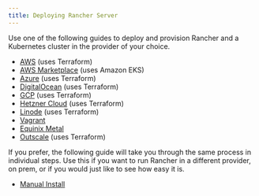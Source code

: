 ```yaml
---
title: Deploying Rancher Server
---
```


<head>
  <link rel="canonical" href="https://ranchermanager.docs.rancher.com/pages-for-subheaders/deploy-rancher-manager"/>
</head>

Use one of the following guides to deploy and provision Rancher and a Kubernetes cluster in the provider of your choice.

- [AWS](aws.md) (uses Terraform)
- [AWS Marketplace](aws-marketplace.md) (uses Amazon EKS)
- [Azure](azure.md) (uses Terraform)
- [DigitalOcean](digitalocean.md) (uses Terraform)
- [GCP](gcp.md) (uses Terraform)
- [Hetzner Cloud](hetzner-cloud.md) (uses Terraform)
- [Linode](linode.md) (uses Terraform)
- [Vagrant](vagrant.md)
- [Equinix Metal](equinix-metal.md)
- [Outscale](outscale-qs.md) (uses Terraform)

If you prefer, the following guide will take you through the same process in individual steps. Use this if you want to run Rancher in a different provider, on prem, or if you would just like to see how easy it is.

- [Manual Install](helm-cli.md)
